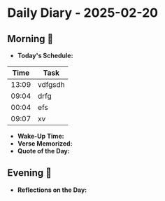 
# Daily Diary - 2025-02-20

## Morning 🌅
- **Today's Schedule:** 


| Time | Task |
|------|------|
| 13:09 | vdfgsdh |
| 09:04 | drfg |
| 00:04 | efs |
| 09:07 | xv |

- **Wake-Up Time:** 
- **Verse Memorized:** 
- **Quote of the Day:** 

## Evening 🌇
- **Reflections on the Day:** 
